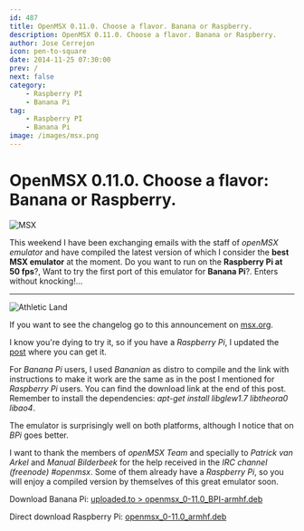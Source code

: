 ```yaml
---
id: 487
title: OpenMSX 0.11.0. Choose a flavor. Banana or Raspberry.
description: OpenMSX 0.11.0. Choose a flavor. Banana or Raspberry.
author: Jose Cerrejon
icon: pen-to-square
date: 2014-11-25 07:30:00
prev: /
next: false
category:
    - Raspberry PI
    - Banana Pi
tag:
    - Raspberry PI
    - Banana Pi
image: /images/msx.png
---
```


# OpenMSX 0.11.0. Choose a flavor: Banana or Raspberry.

![MSX](/images/msx.png)

This weekend I have been exchanging emails with the staff of _openMSX emulator_ and have compiled the latest version of which I consider the **best MSX emulator** at the moment. Do you want to run on the **Raspberry Pi at 50 fps**?, Want to try the first port of this emulator for **Banana Pi**?. Enters without knocking!...

---

![Athletic Land](/images/msx_AtleticLand.jpg)

If you want to see the changelog go to this announcement on [msx.org](https://www.msx.org/news/en/openmsx-0110-released).

I know you're dying to try it, so if you have a _Raspberry Pi_, I updated the [post](/post.php?id=382) where you can get it.

For _Banana Pi_ users, I used _Bananian_ as distro to compile and the link with instructions to make it work are the same as in the post I mentioned for _Raspberry Pi_ users. You can find the download link at the end of this post. Remember to install the dependencies: _apt-get install libglew1.7 libtheora0 libao4_.

The emulator is surprisingly well on both platforms, although I notice that on _BPi_ goes better.

I want to thank the members of _openMSX Team_ and specially to _Patrick van Arkel_ and _Manual Bilderbeek_ for the help received in the _IRC channel (freenode) #openmsx_. Some of them already have a _Raspberry Pi_, so you will enjoy a compiled version by themselves of this great emulator soon.

Download Banana Pi: [uploaded.to > openmsx_0-11.0_BPI-armhf.deb](https://ul.to/6y1zaw66)

Direct download Raspberry Pi: [openmsx_0-11.0_armhf.deb](/res/openmsx_0-11.0_armhf.deb)

